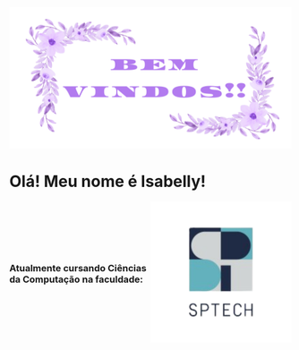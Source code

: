 <img src="assets/banner-git.png">

<h1>Olá! Meu nome é Isabelly!</h1>
<div class="faculdade-atual">
<h3>Atualmente cursando Ciências da Computação na faculdade:</h3>
<img src="assets/sptech.png" class="faculdade">
</div>

<style>
.faculdade-atual{
  display: flex;
  flex-direction: row;
  justify-content: center;
  align-items: center;
}

.faculdade{
  width: 50%;
}
  
</style>
